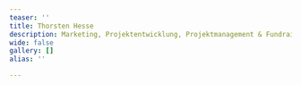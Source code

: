 ```yaml
---
teaser: ''
title: Thorsten Hesse
description: Marketing, Projektentwicklung, Projektmanagement & Fundraising
wide: false
gallery: []
alias: ''

---
```

